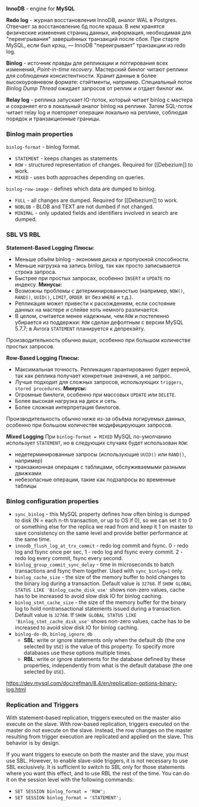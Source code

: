 **InnoDB** - engine for **MySQL**

**Redo log** - журнал восстановления InnoDB, аналог WAL в Postgres. Отвечает за восстановление бд после краша. В нем хранятся физические изменения страниц данных,
информация, необходимая для "переигрывания" завершённых транзакций после сбоя. При старте MySQL, если был крэш, — InnoDB "переигрывает" транзакции из redo log.

**Binlog** - источник правды для репликации и логгирования всех изменений, *Point-in-time recovery*. Мастерский бинлог читают реплики для соблюдения консистентности. Хранит данные в более высокоуровневом формате: стэйтменты, например. Специальный поток *Binlog Dump Thread* ожидает запросов от реплик и отдает бинлог им.

**Relay log** - реплика запускает IO-поток, который читает binlog с мастера и сохраняет его в локальный аналог binlog на реплике. Затем SQL-поток читает relay log и повторяет операции локально на реплике, соблюдая порядок и транзакционные границы.

### Binlog main properties

`binlog-format` - binlog format.
- `STATEMENT` - keeps changes as statements.
- `ROW` - structured representation of changes. Required for [[Debezium]] to work.  
- `MIXED` - uses both approaches depending on queries.

`binlog-row-image` - defines which data are dumped to binlog.
- `FULL` - all changes are dumped. Required for [[Debezium]] to work.
- `NOBLOB` - BLOB and TEXT are not dumbed if not changed.
- `MINIMAL` - only updated fields and identifiers involved in search are dumped. 

### SBL VS RBL

**Statement-Based Logging**
**Плюсы:**
- Меньше объём binlog - экономия диска и пропускной способности.
- Меньше нагрузка на запись binlog, так как просто записывается строка запроса.
- Быстрее при простых запросах, особенно `INSERT` и `UPDATE` по индексу.
**Минусы:**
- Возможны проблемы с детерминированностью (например, `NOW()`, `RAND()`, `UUID()`, `LIMIT`, `ORDER BY` без `WHERE` и т.д.).
- Репликация может привести к расхождениям, если состояние данных на мастере и слейве хоть немного различается.
- В целом, считается менее надежным, чем `ROW` и постепенно убирается из поддержки: `ROW` сделан дефолтным с версии MySQL 5.7.7; в Avrora `STATEMENT` планируется к депрекэйту.

Производительность обычно выше, особенно при большом количестве простых запросов.

**Row-Based Logging**
**Плюсы:**
- Максимальная точность. Репликация гарантированно будет верной, так как реплика получает конкретные значения, а не запрос.
- Лучше подходит для сложных запросов, использующих `triggers`, `stored procedures`.
**Минусы:**
- Огромные бинлоги, особенно при массовых `UPDATE` или `DELETE`.
- Более высокая нагрузка на диск и сеть.
- Более сложная интерпретация бинлогов.

Производительность обычно ниже из-за объёма логируемых данных, особенно при большом количестве модифицирующих запросов.

**Mixed Logging**
При `binlog-format = MIXED` MySQL по-умолчанию использует `STATEMENT`, но в следующих случаях будет использован `ROW`:
- недетерминированные запросы (использующие `UUID()` или `RAND()`, например)
- транзакионная операция с таблицами, обслуживаемыми разными движками
- небезопасные операции, такие как подзапросы во временные таблицы

### Binlog configuration properties 
  
- `sync_binlog` - this MySQL property defines how often binlog is dumped to disk (N = each n-th transaction, or up to OS if 0), so we can set it to 0 or something else for the replica we read from and keep it 1 on master to save consistency on the same level and provide better performance at the same time.  
- `innodb_flush_log_at_trx_commit` - redo log commit and fsync. 0 - redo log and fsync once per sec, 1 - redo log and fsync every commit. 2 - redo log every commit, fsync every second.  
- `binlog_group_commit_sync_delay` - time in microseconds to batch transactions and fsync them together. Used with `sync_binlog=1` only.
- `binlog_cache_size` - the size of the memory buffer to hold changes to the binary log during a transaction. Default value is `32768`. If `SHOW GLOBAL STATUS LIKE 'Binlog_cache_disk_use'` shows non-zero values, cache has to be increased to avoid slow disk IO for binlog caching.
- `binlog_stmt_cache_size` - the size of the memory buffer for the binary log to hold nontransactional statements issued during a transaction. Default value is `32768`. If `SHOW GLOBAL STATUS LIKE 'Binlog_stmt_cache_disk_use'` shows non-zero values, cache has to be increased to avoid slow disk IO for binlog caching.
- `binlog-do-db`, `binlog_ignore_db`
	- **SBL**: write or ignore statements only when the default db (the one selected by `USE`) is the value of this property. To specify more databases use these options multiple times.
	- **RBL**: write or ignore statements for the database defined by these properties, independently from what is the default database (the one selected by `USE`).

https://dev.mysql.com/doc/refman/8.4/en/replication-options-binary-log.html

### Replication and Triggers

With statement-based replication, triggers executed on the master also execute on the slave. With row-based replication, triggers executed on the master do not execute on the slave. Instead, the row changes on the master resulting from trigger execution are replicated and applied on the slave. This behavior is by design.

If you want triggers to execute on both the master and the slave, you must use SBL. However, to enable slave-side triggers, it is not necessary to use SBL exclusively. It is sufficient to switch to SBL only for those statements where you want this effect, and to use RBL the rest of the time. You can do it on the session level with the following commands:
- `SET SESSION binlog_format = 'ROW';`
- `SET SESSION binlog_format = 'STATEMENT';`